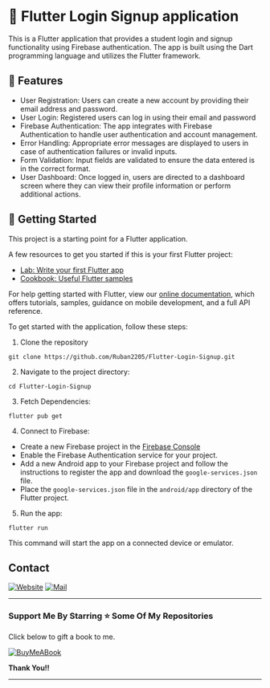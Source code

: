 # 🚀 Flutter Login Signup application 

This is a Flutter application that provides a student login and signup functionality using Firebase authentication. The app is built using the Dart programming language and utilizes the Flutter framework. 


## 🎯 Features 

- User Registration: Users can create a new account by providing their email address and password. 
- User Login: Registered users can log in using their email and password 
- Firebase Authentication: The app integrates with Firebase Authentication to handle user authentication and account management. 
- Error Handling: Appropriate error messages are displayed to users in case of authentication failures or invalid inputs. 
- Form Validation: Input fields are validated to ensure the data entered is in the correct format. 
- User Dashboard: Once logged in, users are directed to a dashboard screen where they can view their profile information or perform additional actions. 


## 🚀 Getting Started

This project is a starting point for a Flutter application.

A few resources to get you started if this is your first Flutter project:

- [Lab: Write your first Flutter app](https://flutter.dev/docs/get-started/codelab)
- [Cookbook: Useful Flutter samples](https://flutter.dev/docs/cookbook)

For help getting started with Flutter, view our
[online documentation](https://flutter.dev/docs), which offers tutorials,
samples, guidance on mobile development, and a full API reference.


To get started with the application, follow these steps: 

1. Clone the repository
```
git clone https://github.com/Ruban2205/Flutter-Login-Signup.git
```

2. Navigate to the project directory: 
```
cd Flutter-Login-Signup
```

3. Fetch Dependencies: 
```
flutter pub get
```

4. Connect to Firebase: 
- Create a new Firebase project in the [Firebase Console](firebase.google.com)
- Enable the Firebase Authentication service for your project. 
- Add a new Android app to your Firebase project and follow the instructions to register the app and download the `google-services.json` file. 
- Place the `google-services.json` file in the `android/app` directory of the Flutter project. 

5. Run the app: 
```
flutter run 
```

This command will start the app on a connected device or emulator. 

## Contact

[![Website](https://img.shields.io/badge/website-000000?style=for-the-badge&logo=About.me&logoColor=white)](https://rubangino.in/)
[![Mail](https://img.shields.io/badge/Gmail-D14836?style=for-the-badge&logo=gmail&logoColor=white)](mailto:info@rubangino.in)


<hr/>

### Support Me By Starring ⭐ Some Of My Repositories

Click below to gift a book to me.

[![BuyMeABook](https://img.shields.io/badge/Buy%20Me%20a%20Book-ffdd00?style=for-the-badge&logo=buy-me-a-book&logoColor=black)
](https://bit.ly/3M5jxLd)

**Thank You!!**

<hr/>
